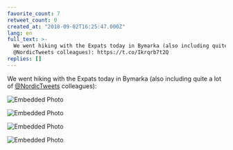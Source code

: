 ```yaml
---
favorite_count: 7
retweet_count: 0
created_at: "2018-09-02T16:25:47.000Z"
lang: en
full_text: >-
  We went hiking with the Expats today in Bymarka (also including quite a lot of
  @NordicTweets colleagues): https://t.co/Ikrqrb7t2Q
replies: []
---
```


We went hiking with the Expats today in Bymarka (also including quite a lot of
[@NordicTweets](https://twitter.com/NordicTweets) colleagues):

<div class="gallery gallery-4">

![Embedded Photo](https://twitter-media-coderbyheart.s3.eu-north-1.amazonaws.com/1036289090998751235-DmGjW6mX0AAl8PD.jpg)

![Embedded Photo](https://twitter-media-coderbyheart.s3.eu-north-1.amazonaws.com/1036289090998751235-DmGjYUBW0AEb8OK.jpg)

![Embedded Photo](https://twitter-media-coderbyheart.s3.eu-north-1.amazonaws.com/1036289090998751235-DmGjZbyW4AE6_m1.jpg)

![Embedded Photo](https://twitter-media-coderbyheart.s3.eu-north-1.amazonaws.com/1036289090998751235-DmGjaw5X0AAIDgZ.jpg)

</div>
